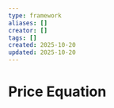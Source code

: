 ```yaml
---
type: framework
aliases: []
creator: []
tags: []
created: 2025-10-20
updated: 2025-10-20
---
```


# Price Equation


